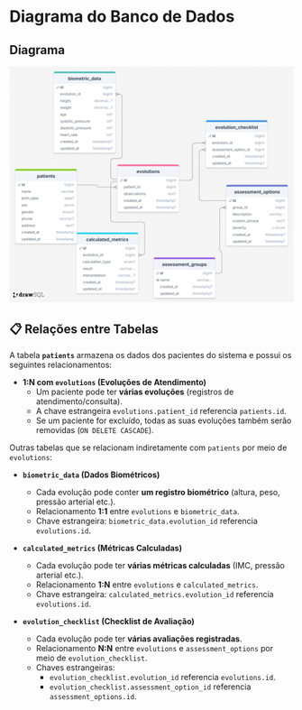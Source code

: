 # Diagrama do Banco de Dados

## Diagrama

![db-diagrama.png](diagrama/db-diagram.png)

## 📋 Relações entre Tabelas

A tabela **`patients`** armazena os dados dos pacientes do sistema e possui os seguintes relacionamentos:

- **1:N com `evolutions` (Evoluções de Atendimento)**
    - Um paciente pode ter **várias evoluções** (registros de atendimento/consulta).
    - A chave estrangeira `evolutions.patient_id` referencia `patients.id`.
    - Se um paciente for excluído, todas as suas evoluções também serão removidas (`ON DELETE CASCADE`).

Outras tabelas que se relacionam indiretamente com `patients` por meio de `evolutions`:

- **`biometric_data` (Dados Biométricos)**
    - Cada evolução pode conter **um registro biométrico** (altura, peso, pressão arterial etc.).
    - Relacionamento **1:1** entre `evolutions` e `biometric_data`.
    - Chave estrangeira: `biometric_data.evolution_id` referencia `evolutions.id`.

- **`calculated_metrics` (Métricas Calculadas)**
    - Cada evolução pode ter **várias métricas calculadas** (IMC, pressão arterial etc.).
    - Relacionamento **1:N** entre `evolutions` e `calculated_metrics`.
    - Chave estrangeira: `calculated_metrics.evolution_id` referencia `evolutions.id`.

- **`evolution_checklist` (Checklist de Avaliação)**
    - Cada evolução pode ter **várias avaliações registradas**.
    - Relacionamento **N:N** entre `evolutions` e `assessment_options` por meio de `evolution_checklist`.
    - Chaves estrangeiras:
        - `evolution_checklist.evolution_id` referencia `evolutions.id`.
        - `evolution_checklist.assessment_option_id` referencia `assessment_options.id`.


